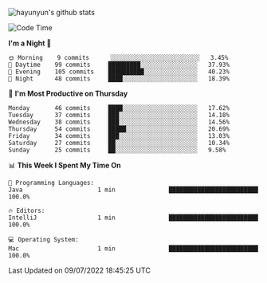
![hayunyun's github stats](https://github-readme-stats.vercel.app/api?username=hayunyun&show_icons=true)


<!--START_SECTION:waka-->
![Code Time](http://img.shields.io/badge/Code%20Time-0%20secs-blue)

**I'm a Night 🦉** 

```text
🌞 Morning    9 commits      ░░░░░░░░░░░░░░░░░░░░░░░░░   3.45% 
🌆 Daytime    99 commits     █████████░░░░░░░░░░░░░░░░   37.93% 
🌃 Evening    105 commits    ██████████░░░░░░░░░░░░░░░   40.23% 
🌙 Night      48 commits     ████░░░░░░░░░░░░░░░░░░░░░   18.39%

```
📅 **I'm Most Productive on Thursday** 

```text
Monday       46 commits     ████░░░░░░░░░░░░░░░░░░░░░   17.62% 
Tuesday      37 commits     ███░░░░░░░░░░░░░░░░░░░░░░   14.18% 
Wednesday    38 commits     ███░░░░░░░░░░░░░░░░░░░░░░   14.56% 
Thursday     54 commits     █████░░░░░░░░░░░░░░░░░░░░   20.69% 
Friday       34 commits     ███░░░░░░░░░░░░░░░░░░░░░░   13.03% 
Saturday     27 commits     ██░░░░░░░░░░░░░░░░░░░░░░░   10.34% 
Sunday       25 commits     ██░░░░░░░░░░░░░░░░░░░░░░░   9.58%

```


📊 **This Week I Spent My Time On** 

```text
💬 Programming Languages: 
Java                     1 min               █████████████████████████   100.0%

🔥 Editors: 
IntelliJ                 1 min               █████████████████████████   100.0%

💻 Operating System: 
Mac                      1 min               █████████████████████████   100.0%

```


 Last Updated on 09/07/2022 18:45:25 UTC
<!--END_SECTION:waka-->

<!--
**hayunyun/hayunyun** is a ✨ _special_ ✨ repository because its `README.md` (this file) appears on your GitHub profile.

Here are some ideas to get you started:

- 🔭 I’m currently working on ...
- 🌱 I’m currently learning ...
- 👯 I’m looking to collaborate on ...
- 🤔 I’m looking for help with ...
- 💬 Ask me about ...
- 📫 How to reach me: ...
- 😄 Pronouns: ...
- ⚡ Fun fact: ...
-->
